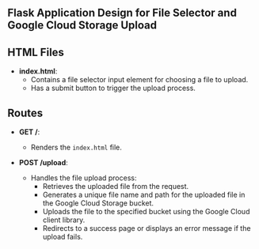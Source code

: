 ## Flask Application Design for File Selector and Google Cloud Storage Upload

## HTML Files
- **index.html**:
   - Contains a file selector input element for choosing a file to upload.
   - Has a submit button to trigger the upload process.

## Routes
- **GET /**:
   - Renders the `index.html` file.

- **POST /upload**:
   - Handles the file upload process:
     - Retrieves the uploaded file from the request.
     - Generates a unique file name and path for the uploaded file in the Google Cloud Storage bucket.
     - Uploads the file to the specified bucket using the Google Cloud client library.
     - Redirects to a success page or displays an error message if the upload fails.